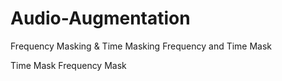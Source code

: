 # Audio-Augmentation


Frequency Masking & Time Masking
Frequency and Time Mask
  

Time Mask
Frequency Mask 


